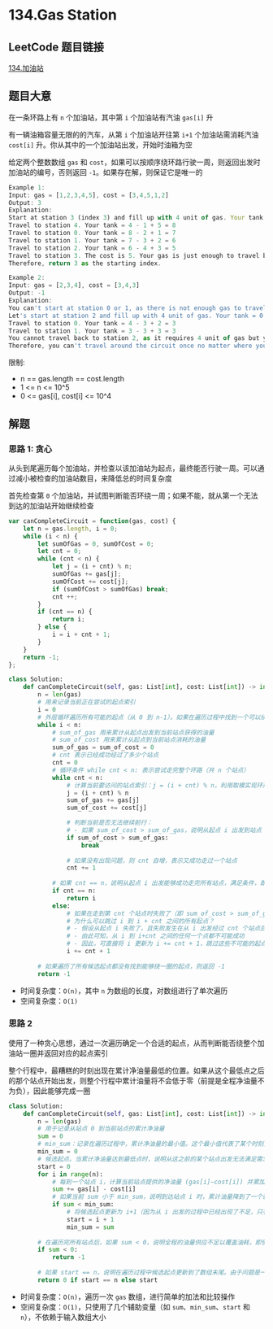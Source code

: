 # 134.Gas Station

## LeetCode 题目链接

[134.加油站](https://leetcode.cn/problems/gas-station/)

## 题目大意

在一条环路上有 `n` 个加油站，其中第 `i` 个加油站有汽油 `gas[i]` 升

有一辆油箱容量无限的的汽车，从第 `i` 个加油站开往第 `i+1` 个加油站需消耗汽油 `cost[i]` 升。你从其中的一个加油站出发，开始时油箱为空

给定两个整数数组 `gas` 和 `cost`，如果可以按顺序绕环路行驶一周，则返回出发时加油站的编号，否则返回 `-1`。如果存在解，则保证它是唯一的

```js
Example 1:
Input: gas = [1,2,3,4,5], cost = [3,4,5,1,2]
Output: 3
Explanation:
Start at station 3 (index 3) and fill up with 4 unit of gas. Your tank = 0 + 4 = 4
Travel to station 4. Your tank = 4 - 1 + 5 = 8
Travel to station 0. Your tank = 8 - 2 + 1 = 7
Travel to station 1. Your tank = 7 - 3 + 2 = 6
Travel to station 2. Your tank = 6 - 4 + 3 = 5
Travel to station 3. The cost is 5. Your gas is just enough to travel back to station 3.
Therefore, return 3 as the starting index.

Example 2:
Input: gas = [2,3,4], cost = [3,4,3]
Output: -1
Explanation:
You can't start at station 0 or 1, as there is not enough gas to travel to the next station.
Let's start at station 2 and fill up with 4 unit of gas. Your tank = 0 + 4 = 4
Travel to station 0. Your tank = 4 - 3 + 2 = 3
Travel to station 1. Your tank = 3 - 3 + 3 = 3
You cannot travel back to station 2, as it requires 4 unit of gas but you only have 3.
Therefore, you can't travel around the circuit once no matter where you start.
```

限制:
- n == gas.length == cost.length
- 1 <= n <= 10^5
- 0 <= gas[i], cost[i] <= 10^4

## 解题

### 思路 1: 贪心

从头到尾遍历每个加油站，并检查以该加油站为起点，最终能否行驶一周。可以通过减小被检查的加油站数目，来降低总的时间复杂度

首先检查第 `0` 个加油站，并试图判断能否环绕一周；如果不能，就从第一个无法到达的加油站开始继续检查

```js
var canCompleteCircuit = function(gas, cost) {
    let n = gas.length, i = 0;
    while (i < n) {
        let sumOfGas = 0, sumOfCost = 0;
        let cnt = 0;
        while (cnt < n) {
            let j = (i + cnt) % n;
            sumOfGas += gas[j];
            sumOfCost += cost[j];
            if (sumOfCost > sumOfGas) break;
            cnt ++;  
        }
        if (cnt == n) {
            return i;
        } else {
            i = i + cnt + 1;
        }
    }
    return -1;
};
```
```python
class Solution:
    def canCompleteCircuit(self, gas: List[int], cost: List[int]) -> int:
        n = len(gas)
        # 用来记录当前正在尝试的起点索引
        i = 0
        # 外层循环遍历所有可能的起点（从 0 到 n-1）。如果在遍历过程中找到一个可以绕一圈的起点，就直接返回
        while i < n:
            # sum_of_gas 用来累计从起点出发到当前站点获得的油量
            # sum_of_cost 用来累计从起点到当前站点消耗的油量
            sum_of_gas = sum_of_cost = 0
            # cnt 表示已经成功经过了多少个站点
            cnt = 0
            # 循环条件 while cnt < n: 表示尝试走完整个环路（共 n 个站点）
            while cnt < n:
                # 计算当前要访问的站点索引：j = (i + cnt) % n，利用取模实现环形遍历
                j = (i + cnt) % n
                sum_of_gas += gas[j]
                sum_of_cost += cost[j]

                # 判断当前是否无法继续前行：
                # - 如果 sum_of_cost > sum_of_gas，说明从起点 i 出发到站点 j 时油不够，无法继续前进，此时直接 break 退出内层循环
                if sum_of_cost > sum_of_gas:
                    break
                
                # 如果没有出现问题，则 cnt 自增，表示又成功走过一个站点
                cnt += 1
            
            # 如果 cnt == n，说明从起点 i 出发能够成功走完所有站点，满足条件，即返回 i
            if cnt == n:
                return i
            else:
                # 如果在走到第 cnt 个站点时失败了（即 sum_of_cost > sum_of_gas），说明从起点 i 开始经过 cnt 个站点后就出现了油量不足的问题
                # 为什么可以跳过 i 到 i + cnt 之间的所有起点？
                # - 假设从起点 i 失败了，且失败发生在从 i 出发经过 cnt 个站点后。如果将起点设为 i+1（或 i+2、...、i+cnt），由于这些起点在起点 i 前都积累了一部分“负担”（即已经经过了部分成本），那从这些站点出发，剩余的油量不会比从 i 出发时更好，反而可能更差
                # - 由此可知，从 i 到 i+cnt 之间的任何一个点都不可能成功
                # - 因此，可直接将 i 更新为 i += cnt + 1，跳过这些不可能的起点，加速算法
                i += cnt + 1
        
        # 如果遍历了所有候选起点都没有找到能够绕一圈的起点，则返回 -1
        return -1
```

- 时间复杂度：`O(n)`，其中 `n` 为数组的长度，对数组进行了单次遍历
- 空间复杂度：`O(1)`

### 思路 2

使用了一种贪心思想，通过一次遍历确定一个合适的起点，从而判断能否绕整个加油站一圈并返回对应的起点索引

整个行程中，最糟糕的时刻出现在累计净油量最低的位置。如果从这个最低点之后的那个站点开始出发，则整个行程中累计油量将不会低于零（前提是全程净油量不为负），因此能够完成一圈

```python
class Solution:
    def canCompleteCircuit(self, gas: List[int], cost: List[int]) -> int:
        n = len(gas)
        # 用于记录从站点 0 到当前站点的累计净油量
        sum = 0
        # min_sum：记录在遍历过程中，累计净油量的最小值。这个最小值代表了某个时刻油量的“最糟糕状态”
        min_sum = 0
        # 候选起点。当累计净油量达到最低点时，说明从这之前的某个站点出发无法满足需求，因此候选起点更新为下一个站点
        start = 0
        for i in range(n):
            # 每到一个站点 i，计算当前站点提供的净油量 (gas[i]−cost[i]) 并累加到变量 sum 中
            sum += gas[i] - cost[i]
            # 如果当前 sum 小于 min_sum，说明到达站点 i 时，累计油量降到了一个新的最低点
            if sum < min_sum:
                # 将候选起点更新为 i+1（因为从 i 出发的过程中已经出现了不足，只有从 i+1 开始才可能改善）
                start = i + 1
                min_sum = sum
        
        # 在遍历完所有站点后，如果 sum < 0，说明全程的油量供应不足以覆盖油耗，即使从最佳起点出发也无法完成一圈，因此返回 -1
        if sum < 0:
            return -1
        
        # 如果 start == n，说明在遍历过程中候选起点更新到了数组末尾。由于问题是一个环形路线，站点 n 实际上等同于站点 0，所以返回 0
        return 0 if start == n else start
```

- 时间复杂度：`O(n)`，遍历一次 `gas` 数组，进行简单的加法和比较操作
- 空间复杂度：`O(1)`，只使用了几个辅助变量（如 `sum`、`min_sum`、`start` 和 `n`），不依赖于输入数组大小